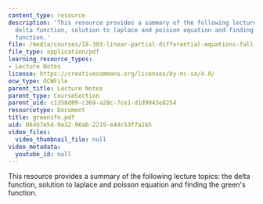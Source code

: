 ```yaml
---
content_type: resource
description: 'This resource provides a summary of the following lecture topics: the
  delta function, solution to laplace and poisson equation and finding the green''s
  function.'
file: /media/courses/18-303-linear-partial-differential-equations-fall-2006/064b7e5d9e3296ab2219e44c53f7a1b5_greensfn.pdf
file_type: application/pdf
learning_resource_types:
- Lecture Notes
license: https://creativecommons.org/licenses/by-nc-sa/4.0/
ocw_type: OCWFile
parent_title: Lecture Notes
parent_type: CourseSection
parent_uid: c1358d09-c369-a28c-7ce1-d1d9943e8254
resourcetype: Document
title: greensfn.pdf
uid: 064b7e5d-9e32-96ab-2219-e44c53f7a1b5
video_files:
  video_thumbnail_file: null
video_metadata:
  youtube_id: null
---
```

This resource provides a summary of the following lecture topics: the delta function, solution to laplace and poisson equation and finding the green's function.